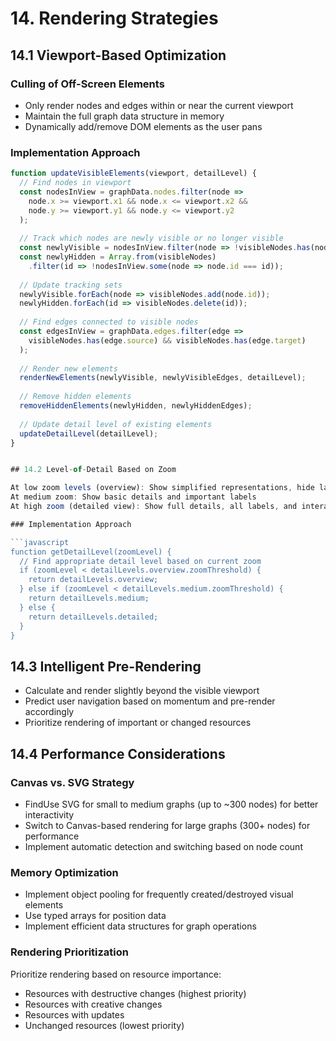 # 14. Rendering Strategies

## 14.1 Viewport-Based Optimization

### Culling of Off-Screen Elements
- Only render nodes and edges within or near the current viewport
- Maintain the full graph data structure in memory
- Dynamically add/remove DOM elements as the user pans

### Implementation Approach
```javascript
function updateVisibleElements(viewport, detailLevel) {
  // Find nodes in viewport
  const nodesInView = graphData.nodes.filter(node => 
    node.x >= viewport.x1 && node.x <= viewport.x2 && 
    node.y >= viewport.y1 && node.y <= viewport.y2
  );
  
  // Track which nodes are newly visible or no longer visible
  const newlyVisible = nodesInView.filter(node => !visibleNodes.has(node.id));
  const newlyHidden = Array.from(visibleNodes)
    .filter(id => !nodesInView.some(node => node.id === id));
  
  // Update tracking sets
  newlyVisible.forEach(node => visibleNodes.add(node.id));
  newlyHidden.forEach(id => visibleNodes.delete(id));
  
  // Find edges connected to visible nodes
  const edgesInView = graphData.edges.filter(edge => 
    visibleNodes.has(edge.source) && visibleNodes.has(edge.target)
  );
  
  // Render new elements
  renderNewElements(newlyVisible, newlyVisibleEdges, detailLevel);
  
  // Remove hidden elements
  removeHiddenElements(newlyHidden, newlyHiddenEdges);
  
  // Update detail level of existing elements
  updateDetailLevel(detailLevel);
}


## 14.2 Level-of-Detail Based on Zoom

At low zoom levels (overview): Show simplified representations, hide labels
At medium zoom: Show basic details and important labels
At high zoom (detailed view): Show full details, all labels, and interactive elements

### Implementation Approach

```javascript
function getDetailLevel(zoomLevel) {
  // Find appropriate detail level based on current zoom
  if (zoomLevel < detailLevels.overview.zoomThreshold) {
    return detailLevels.overview;
  } else if (zoomLevel < detailLevels.medium.zoomThreshold) {
    return detailLevels.medium;
  } else {
    return detailLevels.detailed;
  }
}
```

## 14.3 Intelligent Pre-Rendering

- Calculate and render slightly beyond the visible viewport
- Predict user navigation based on momentum and pre-render accordingly
- Prioritize rendering of important or changed resources

## 14.4 Performance Considerations

### Canvas vs. SVG Strategy

- FindUse SVG for small to medium graphs (up to ~300 nodes) for better interactivity
- Switch to Canvas-based rendering for large graphs (300+ nodes) for performance
- Implement automatic detection and switching based on node count

### Memory Optimization

- Implement object pooling for frequently created/destroyed visual elements
- Use typed arrays for position data
- Implement efficient data structures for graph operations

### Rendering Prioritization

Prioritize rendering based on resource importance:

- Resources with destructive changes (highest priority)
- Resources with creative changes
- Resources with updates
- Unchanged resources (lowest priority)
